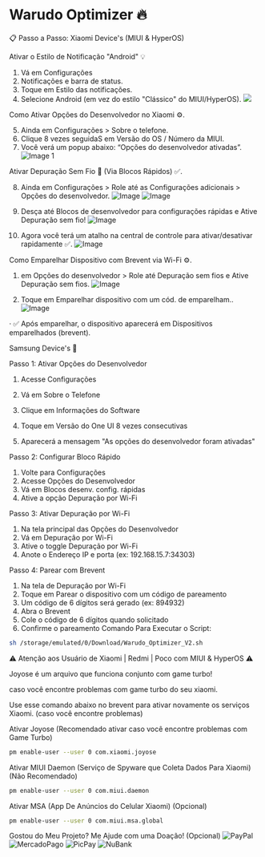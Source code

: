 # Warudo Optimizer 🔥

📋 Passo a Passo:
Xiaomi Device's (MIUI & HyperOS)

Ativar o Estilo de Notificação "Android" 💡

1. Vá em Configurações
2. Notificações e barra de status.
3. Toque em Estilo das notificações.
4. Selecione Android (em vez do estilo "Clássico" do MIUI/HyperOS).
![](https://github.com/warudotv/Warudo_Optimizer/blob/Screenshots/IMG-20250930-WA0018.jpg)

Como Ativar Opções do Desenvolvedor no Xiaomi ⚙.


5. Ainda em Configurações > Sobre o telefone.
6. Clique 8 vezes seguidaS em Versão do OS / Número da MIUI.
7. Você verá um popup abaixo: “Opções do desenvolvedor ativadas”.
![Image 1](https://github.com/warudotv/Warudo_Optimizer/blob/Screenshots/IMG-20250930-WA0015.jpg)



Ativar Depuração Sem Fio 📲 (Via Blocos Rápidos) ✅.

8. Ainda em Configurações > Role até as Configurações adicionais > Opções do desenvolvedor.
![Image](https://github.com/warudotv/Warudo_Optimizer/blob/Screenshots/IMG-20250930-WA0016.jpg)
![Image](https://github.com/warudotv/Warudo_Optimizer/blob/Screenshots/IMG-20250930-WA0014.jpg)


12. Desça até Blocos de desenvolvedor para configurações rápidas e Ative Depuração sem fio!
![Image](https://github.com/warudotv/Warudo_Optimizer/blob/Screenshots/IMG-20250930-WA0021.jpg)


14. Agora você terá um atalho na central de controle para ativar/desativar rapidamente ✅.
![Image](https://github.com/warudotv/Warudo_Optimizer/blob/Screenshots/IMG-20250930-WA0022.jpg)


Como Emparelhar Dispositivo com Brevent via Wi-Fi ⚙.

1. em Opções do desenvolvedor > Role até Depuração sem fios e Ative Depuração sem fios.
![Image](https://github.com/warudotv/Warudo_Optimizer/blob/Screenshots/IMG-20250930-WA0011.jpg)


2. Toque em Emparelhar dispositivo com um cód. de emparelham..
![Image](https://github.com/warudotv/Warudo_Optimizer/blob/Screenshots/IMG-20250930-WA0010.jpg)

· ✅ Após emparelhar, o dispositivo aparecerá em Dispositivos emparelhados (brevent).

Samsung Device's 🌌

Passo 1: Ativar Opções do Desenvolvedor

1. Acesse Configurações

2. Vá em Sobre o Telefone

3. Clique em Informações do Software

4. Toque em Versão do One UI 8 vezes consecutivas

5. Aparecerá a mensagem "As opções do desenvolvedor foram ativadas"

Passo 2: Configurar Bloco Rápido

1. Volte para Configurações
2. Acesse Opções do Desenvolvedor
3. Vá em Blocos desenv. config. rápidas
4. Ative a opção Depuração por Wi-Fi

Passo 3: Ativar Depuração por Wi-Fi

1. Na tela principal das Opções do Desenvolvedor
2. Vá em Depuração por Wi-Fi
3. Ative o toggle Depuração por Wi-Fi
4. Anote o Endereço IP e porta (ex: 192.168.15.7:34303)

Passo 4: Parear com Brevent

1. Na tela de Depuração por Wi-Fi
2. Toque em Parear o dispositivo com um código de pareamento
3. Um código de 6 dígitos será gerado (ex: 894932)
4. Abra o Brevent
5. Cole o código de 6 dígitos quando solicitado
6. Confirme o pareamento
Comando Para Executar o Script:
```bash
sh /storage/emulated/0/Download/Warudo_Optimizer_V2.sh

```
⚠️ Atenção aos Usuário de Xiaomi | Redmi | Poco com MIUI & HyperOS ⚠️

Joyose é um arquivo que funciona conjunto com game turbo! 

caso você encontre problemas com game turbo do seu xiaomi.

Use esse comando abaixo no brevent para ativar novamente os serviços Xiaomi. (caso você encontre problemas)

Ativar Joyose (Recomendado ativar caso você encontre problemas com Game Turbo)
```bash
pm enable-user --user 0 com.xiaomi.joyose
```
Ativar MIUI Daemon (Serviço de Spyware que Coleta Dados Para Xiaomi) (Não Recomendado)
```bash
pm enable-user --user 0 com.miui.daemon
```
Ativar MSA (App De Anúncios do Celular Xiaomi) (Opcional)
```bash
pm enable-user --user 0 com.miui.msa.global

```
Gostou do Meu Projeto? Me Ajude com uma Doação! (Opcional)
![PayPal](https://img.shields.io/badge/Doa%C3%A7%C3%A3o-green?style=flat-square&logo=paypal&logoColor=blue&logoSize=appveyor&label=PayPal&color=Blue&cacheSeconds=3600&link=https%3A%2F%2Fwww.paypal.com%2Fdonate%2F%3Fbusiness%3DFQ3GNU47EP3MY%26no_recurring%3D1%26item_name%3DTem%2BR%25241%252C50%2Ba%25C3%25AD%2BPaiz%25C3%25A3o%3F%2B%25F0%259F%25A5%25BA%26currency_code%3DBRL)
![MercadoPago](https://img.shields.io/badge/build-warudo-green?style=flat-square&logo=mercadopago&logoColor=blue&logoSize=appveyor&label=Mercado%20Pago&labelColor=white&color=Blue&cacheSeconds=3600&link=https%3A%2F%2Flink.mercadopago.com.br%2Fwarudo)
![PicPay](https://img.shields.io/badge/build-warudo-green?style=flat-square&logo=picpay&logoColor=green&logoSize=appveyor&label=PicPay&labelColor=white&color=Blue&cacheSeconds=3600&link=https%3A%2F%2Fpicpay.me%2Fwarudo750%2F0.5)
![NuBank](https://img.shields.io/badge/build-Pix-green?style=flat-square&logo=nubank&logoColor=purple&logoSize=appveyor&label=NuBank&labelColor=white&color=Blue&cacheSeconds=3600&link=https%3A%2F%2Fnubank.com.br%2Fcobrar%2Fke2ok%2F68dc8235-2165-4be6-83fe-fe3cd4fd433e)
